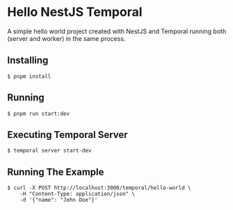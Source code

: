 # Hello NestJS Temporal
A simple hello world project created with NestJS and Temporal running both (server and worker) in the same process.

## Installing
```shell
$ pnpm install
```

## Running
```shell
$ pnpm run start:dev
```

## Executing Temporal Server
```shell
$ temporal server start-dev
```

## Running The Example
```shell
$ curl -X POST http://localhost:3000/temporal/hello-world \
    -H "Content-Type: application/json" \
    -d '{"name": "John Doe"}'
```